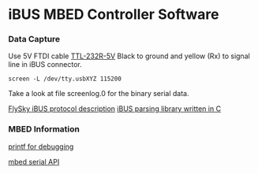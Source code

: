 # iBUS MBED Controller Software

### Data Capture
Use 5V FTDI cable [TTL-232R-5V](https://www.ftdichip.com/Support/Documents/DataSheets/Cables/DS_TTL-232R_CABLES.pdf)
Black to ground and yellow (Rx) to signal line in iBUS connector.

`screen -L /dev/tty.usbXYZ 115200`

Take a look at file screenlog.0 for the binary serial data.

[FlySky iBUS protocol description](http://blog.dsp.id.au/posts/2017/10/22/flysky-ibus-protocol/)
[iBUS parsing library written in C](https://github.com/33d/ibus-library/)


### MBED Information
[printf for debugging](https://os.mbed.com/docs/mbed-os/v5.9/tutorials/debugging-using-printf-statements.html)

[mbed serial API](https://os.mbed.com/docs/mbed-os/v5.10/apis/serial.html#serial-class-reference)
